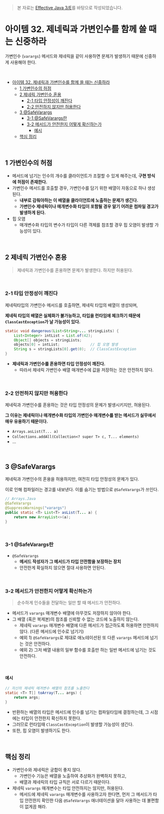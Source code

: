 > 본 자료는 [Effective Java 3/E]()를 바탕으로 작성되었습니다.

# 아이템 32. 제네릭과 가변인수를 함께 쓸 때는 신중하라

가변인수 (`varargs`) 메서드와 제네릭을 같이 사용하면 문제가 발생하기 때문에 신중하게 사용해야 한다.

<br>

- [아이템 32. 제네릭과 가변인수를 함께 쓸 때는 신중하라](#아이템-32-제네릭과-가변인수를-함께-쓸-때는-신중하라)
  - [1 가변인수의 허점](#1-가변인수의-허점)
  - [2 제네릭 가변인수 혼용](#2-제네릭-가변인수-혼용)
    - [2-1 타입 안정성이 깨진다](#2-1-타입-안정성이-깨진다)
    - [2-2 안전하지 않지만 허용한다](#2-2-안전하지-않지만-허용한다)
  - [3 @SafeVarargs](#3-safevarargs)
    - [3-1 @SafeVarargs란](#3-1-safevarargs란)
    - [3-2 메서드가 안전한지 어떻게 확신하는가](#3-2-메서드가-안전한지-어떻게-확신하는가)
      - [예시](#예시)
  - [핵심 정리](#핵심-정리)

<br>

## 1 가변인수의 허점
* 메서드에 넘기는 인수의 개수를 클라이언트가 조절할 수 있게 해주는데, **구현 방식에 허점이 존재한다.**
* 가변인수 메서드를 호출할 경우, 가변인수를 담기 위한 배열이 자동으로 하나 생성된다.
  * **내부로 감춰야하는 이 배열을 클라이언트에 노출하는 문제가 생긴다.**
  * **가변인수 제네릭이나 매개변수화 타입이 포함될 경우 알기 어려운 컴파일 경고가 발생하게 된다.**
* 힙 오염
  * 매개변수화 타입의 변수가 타입이 다른 객체를 참조할 경우 힙 오염이 발생할 가능성이 있다.

<br>

## 2 제네릭 가변인수 혼용
> 제네릭과 가변인수를 혼용하면 문제가 발생한다. 하지만 허용된다.

<br>

### 2-1 타입 안정성이 깨진다

제네릭타입의 가변인수 메서드를 호출하면, 제네릭 타입의 배열이 생성되며, 

**제네릭 타입의 배열은 실체화가 불가능하고, 타입을 런타임에 체크하기 때문에 `ClassCastException`가 날 가능성이 있다.**

```java
static void dangerous(List<String>... stringLists) {
    List<Integer> intList = List.of(42);
    Object[] objects = stringLists;
    objects[0] = intList;              // 힙 오염 발생
    String s = stringLists[0].get(0);  // ClassCastException
}
```
* **제네릭과 가변인수를 혼용하면 타입 안정성이 깨진다.**
  * 따라서 제네릭 가변인수 배열 매개변수에 값을 저장하는 것은 안전하지 않다.

<br>

### 2-2 안전하지 않지만 허용한다
제네릭과 가변인수를 혼용하는 것은 타입 안정성의 문제가 발생시키지만, 허용된다.

**그 이유는 제네릭이나 매개변수화 타입의 가변인수 매개변수를 받는 메서드가 실무에서 매우 유용하기 때문이다.**

* `Arrays.asList(T... a)`
* `Collections.addAll(Collection<? super T> c, T... elements)`
* ...

<br>

## 3 @SafeVarargs
제네릭과 가변인수의 혼용을 허용하지만, 여전히 타입 안정성의 문제가 있다.

이로 인해 컴파일러는 경고를 내보낸다. 이를 숨기는 방법으로 `@SafeVarargs`가 쓰인다.

```java
// Arrays.Java
@SafeVarargs
@SuppressWarnings("varargs")
public static <T> List<T> asList(T... a) {
    return new ArrayList<>(a);
}
```

<br>

### 3-1 @SafeVarargs란
* `@SafeVarargs`
  * **메서드 작성자가 그 메서드가 타입 안전함을 보장하는 장치**
  * 안전한게 확실하지 않으면 절대 사용하면 안된다.

<br>

### 3-2 메서드가 안전한지 어떻게 확신하는가
> 순수하게 인수들을 전달하는 일만 할 때 메서드가 안전하다.
* 메서드가 `varargs` 매개변수 배열에 아무것도 저장하지 않아야 한다.
* 그 배열 (혹은 복제본)의 참조를 신뢰할 수 없는 코드에 노출하지 않는다.
  * 제네릭 `varargs` 매개변수 배열에 다른 메서드가 접근하도록 허용하면 안전하지 않다. (다른 메서드에 인수로 넘기기)
  * 예외 1) `@SafeVarargs`로 제대로 애노테이션된 또 다른 `varargs` 메서드에 넘기는 것은 안전하다.
  * 예외 2) 그저 배열 내용의 일부 함수를 호출만 하는 일반 메서드에 넘기는 것도 안전하다.

<br>

#### 예시
```java
// 자신의 제네릭 매겨변수 배열의 참조를 노출한다
static <T> T[] toArray(T... args) {
    return args;
}
```
* 반환하는 배열의 타입은 메서드에 인수를 넘기는 컴파일타임에 결정하는데, 그 시점에는 타입이 안전한지 확신하지 못한다.
* 그러므로 런타임때 `ClassCastException`이 발생할 가능성이 생긴다.
* 또한, 힙 오염이 발생하기도 한다.

<br>

## 핵심 정리
* 가변인수와 제네릭은 궁합이 좋지 않다.
  * 가변인수 기능은 배열을 노출하여 추상화가 완벽하지 못하고,
  * 배열과 제네릭의 타입 규칙은 서로 다르기 때문이다.
* 제네릭 `varargs` 매개변수는 타입 안전하지는 않지만, 허용된다.
  * 메서드에 제네릭 `varargs` 매개변수를 사용하고자 한다면, 먼저 그 메서드가 타입 안전한지 확인한 다음 `@SafeVarargs` 애너테이션을 달아 사용하는 데 불편함이 없게끔 해라.